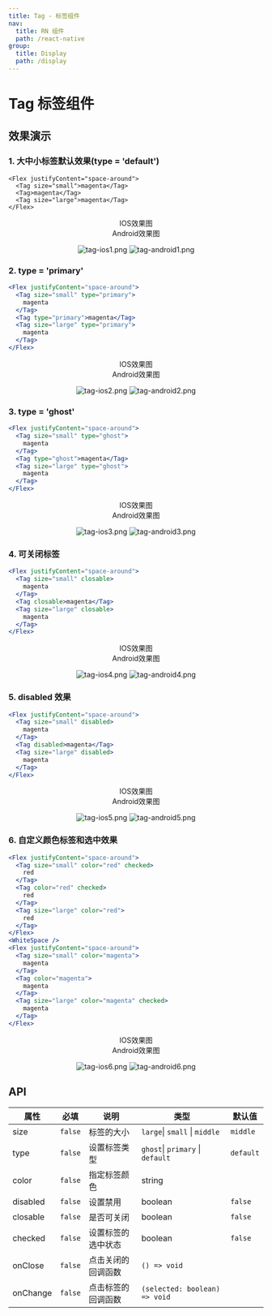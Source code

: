 ```yaml
---
title: Tag - 标签组件
nav:
  title: RN 组件
  path: /react-native
group:
  title: Display
  path: /display
---
```


# Tag 标签组件

## 效果演示

### 1. 大中小标签默认效果(type = 'default')

```tsx | pure
<Flex justifyContent="space-around">
  <Tag size="small">magenta</Tag>
  <Tag>magenta</Tag>
  <Tag size="large">magenta</Tag>
</Flex>
```

<center>
  <div style={{ display: 'flex', width: 750 }}>
    <div style={{ width: 375 }}>IOS效果图</div>
    <div style={{ width: 375 }}>Android效果图</div>
  </div>
</center>
<center>
  <figure>
    <img
      alt="tag-ios1.png"
      src="https://td-dev-public.oss-cn-hangzhou.aliyuncs.com/maoyes-app/1607654530734656854.png"
      style={{ width: 375, marginRight: 10, border: "1px solid #ddd" }}
    />
    <img
      alt="tag-android1.png"
      src="https://td-dev-public.oss-cn-hangzhou.aliyuncs.com/maoyes-app/1609212951658602048.png"
      style={{ width: 375, border: "1px solid #ddd" }}
    />
  </figure>
</center>

### 2. type = 'primary'

```jsx | pure
<Flex justifyContent="space-around">
  <Tag size="small" type="primary">
    magenta
  </Tag>
  <Tag type="primary">magenta</Tag>
  <Tag size="large" type="primary">
    magenta
  </Tag>
</Flex>
```

<center>
  <div style={{ display: 'flex', width: 750 }}>
    <div style={{ width: 375 }}>IOS效果图</div>
    <div style={{ width: 375 }}>Android效果图</div>
  </div>
</center>
<center>
  <figure>
    <img
      alt="tag-ios2.png"
      src="https://td-dev-public.oss-cn-hangzhou.aliyuncs.com/maoyes-app/1607655455822826121.png"
      style={{ width: 375, marginRight: 10, border: "1px solid #ddd" }}
    />
    <img
      alt="tag-android2.png"
      src="https://td-dev-public.oss-cn-hangzhou.aliyuncs.com/maoyes-app/1609212951661640443.png"
      style={{ width: 375, border: "1px solid #ddd" }}
    />
  </figure>
</center>

### 3. type = 'ghost'

```jsx | pure
<Flex justifyContent="space-around">
  <Tag size="small" type="ghost">
    magenta
  </Tag>
  <Tag type="ghost">magenta</Tag>
  <Tag size="large" type="ghost">
    magenta
  </Tag>
</Flex>
```

<center>
  <div style={{ display: 'flex', width: 750 }}>
    <div style={{ width: 375 }}>IOS效果图</div>
    <div style={{ width: 375 }}>Android效果图</div>
  </div>
</center>
<center>
  <figure>
    <img
      alt="tag-ios3.png"
      src="https://td-dev-public.oss-cn-hangzhou.aliyuncs.com/maoyes-app/1607655553183398723.png"
      style={{ width: 375, marginRight: 10, border: "1px solid #ddd" }}
    />
    <img
      alt="tag-android3.png"
      src="https://td-dev-public.oss-cn-hangzhou.aliyuncs.com/maoyes-app/1609212951664299163.png"
      style={{ width: 375, border: "1px solid #ddd" }}
    />
  </figure>
</center>

### 4. 可关闭标签

```jsx | pure
<Flex justifyContent="space-around">
  <Tag size="small" closable>
    magenta
  </Tag>
  <Tag closable>magenta</Tag>
  <Tag size="large" closable>
    magenta
  </Tag>
</Flex>
```

<center>
  <div style={{ display: 'flex', width: 750 }}>
    <div style={{ width: 375 }}>IOS效果图</div>
    <div style={{ width: 375 }}>Android效果图</div>
  </div>
</center>
<center>
  <figure>
    <img
      alt="tag-ios4.png"
      src="https://td-dev-public.oss-cn-hangzhou.aliyuncs.com/maoyes-app/1607655486714218989.png"
      style={{ width: 375, marginRight: 10, border: "1px solid #ddd" }}
    />
    <img
      alt="tag-android4.png"
      src="https://td-dev-public.oss-cn-hangzhou.aliyuncs.com/maoyes-app/1609212951702920493.png"
      style={{ width: 375, border: "1px solid #ddd" }}
    />
  </figure>
</center>

### 5. disabled 效果

```jsx | pure
<Flex justifyContent="space-around">
  <Tag size="small" disabled>
    magenta
  </Tag>
  <Tag disabled>magenta</Tag>
  <Tag size="large" disabled>
    magenta
  </Tag>
</Flex>
```

<center>
  <div style={{ display: 'flex', width: 750 }}>
    <div style={{ width: 375 }}>IOS效果图</div>
    <div style={{ width: 375 }}>Android效果图</div>
  </div>
</center>
<center>
  <figure>
    <img
      alt="tag-ios5.png"
      src="https://td-dev-public.oss-cn-hangzhou.aliyuncs.com/maoyes-app/1607655526642060372.png"
      style={{ width: 375, marginRight: 10, border: "1px solid #ddd" }}
    />
    <img
      alt="tag-android5.png"
      src="https://td-dev-public.oss-cn-hangzhou.aliyuncs.com/maoyes-app/1609212951660326989.png"
      style={{ width: 375, border: "1px solid #ddd" }}
    />
  </figure>
</center>

### 6. 自定义颜色标签和选中效果

```jsx | pure
<Flex justifyContent="space-around">
  <Tag size="small" color="red" checked>
    red
  </Tag>
  <Tag color="red" checked>
    red
  </Tag>
  <Tag size="large" color="red">
    red
  </Tag>
</Flex>
<WhiteSpace />
<Flex justifyContent="space-around">
  <Tag size="small" color="magenta">
    magenta
  </Tag>
  <Tag color="magenta">
    magenta
  </Tag>
  <Tag size="large" color="magenta" checked>
    magenta
  </Tag>
</Flex>
```

<center>
  <div style={{ display: 'flex', width: 750 }}>
    <div style={{ width: 375 }}>IOS效果图</div>
    <div style={{ width: 375 }}>Android效果图</div>
  </div>
</center>
<center>
  <figure>
    <img
      alt="tag-ios6.png"
      src="https://td-dev-public.oss-cn-hangzhou.aliyuncs.com/maoyes-app/1607655581060199557.png"
      style={{ width: 375, marginRight: 10, border: "1px solid #ddd" }}
    />
    <img
      alt="tag-android6.png"
      src="https://td-dev-public.oss-cn-hangzhou.aliyuncs.com/maoyes-app/1609212951658599227.png"
      style={{ width: 375, border: "1px solid #ddd" }}
    />
  </figure>
</center>

## API

| 属性     | 必填    | 说明               | 类型                             | 默认值    |
| -------- | ------- | ------------------ | -------------------------------- | --------- |
| size     | `false` | 标签的大小         | `large`\| `small` \| `middle`    | `middle`  |
| type     | `false` | 设置标签类型       | `ghost`\| `primary` \| `default` | `default` |
| color    | `false` | 指定标签颜色       | string                           |           |
| disabled | `false` | 设置禁用           | boolean                          | `false`   |
| closable | `false` | 是否可关闭         | boolean                          | `false`   |
| checked  | `false` | 设置标签的选中状态 | boolean                          | `false`   |
| onClose  | `false` | 点击关闭的回调函数 | `() => void`                     |           |
| onChange | `false` | 点击标签的回调函数 | `(selected: boolean) => void`    |           |
